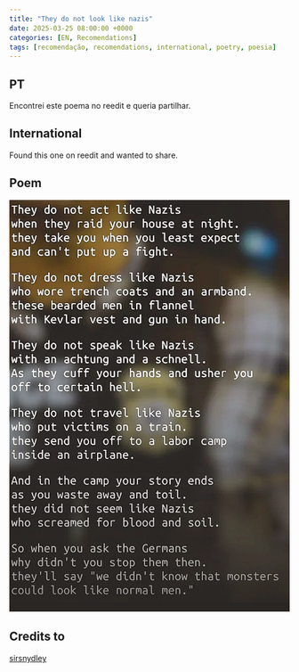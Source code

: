 ```yaml
---
title: "They do not look like nazis"
date: 2025-03-25 08:00:00 +0000
categories: [EN, Recomendations]
tags: [recomendação, recomendations, international, poetry, poesia]
---
```

## PT

Encontrei este poema no reedit e queria partilhar.

## International

Found this one on reedit and wanted to share.

## Poem

![they-do-no-look-like-nazis](/assets/images/they-do-no-look-like-nazis.png)

## Credits to

[sirsnydley](https://www.reddit.com/u/sirsnydley/s/dLl3oczuVS)
